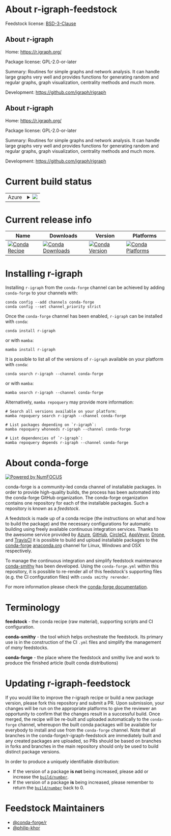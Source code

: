 About r-igraph-feedstock
========================

Feedstock license: [BSD-3-Clause](https://github.com/conda-forge/r-igraph-feedstock/blob/main/LICENSE.txt)


About r-igraph
--------------

Home: https://r.igraph.org/

Package license: GPL-2.0-or-later

Summary: Routines for simple graphs and network analysis. It can handle large graphs very well and provides functions for generating random and regular graphs, graph visualization, centrality methods and much more.

Development: https://github.com/igraph/rigraph

About r-igraph
--------------

Home: https://r.igraph.org/

Package license: GPL-2.0-or-later

Summary: Routines for simple graphs and network analysis. It can handle large graphs very well and provides functions for generating random and regular graphs, graph visualization, centrality methods and much more.

Development: https://github.com/igraph/rigraph

Current build status
====================


<table>
    
  <tr>
    <td>Azure</td>
    <td>
      <details>
        <summary>
          <a href="https://dev.azure.com/conda-forge/feedstock-builds/_build/latest?definitionId=1254&branchName=main">
            <img src="https://dev.azure.com/conda-forge/feedstock-builds/_apis/build/status/r-igraph-feedstock?branchName=main">
          </a>
        </summary>
        <table>
          <thead><tr><th>Variant</th><th>Status</th></tr></thead>
          <tbody><tr>
              <td>linux_64</td>
              <td>
                <a href="https://dev.azure.com/conda-forge/feedstock-builds/_build/latest?definitionId=1254&branchName=main">
                  <img src="https://dev.azure.com/conda-forge/feedstock-builds/_apis/build/status/r-igraph-feedstock?branchName=main&jobName=linux&configuration=linux%20linux_64_" alt="variant">
                </a>
              </td>
            </tr><tr>
              <td>linux_aarch64</td>
              <td>
                <a href="https://dev.azure.com/conda-forge/feedstock-builds/_build/latest?definitionId=1254&branchName=main">
                  <img src="https://dev.azure.com/conda-forge/feedstock-builds/_apis/build/status/r-igraph-feedstock?branchName=main&jobName=linux&configuration=linux%20linux_aarch64_" alt="variant">
                </a>
              </td>
            </tr><tr>
              <td>linux_ppc64le</td>
              <td>
                <a href="https://dev.azure.com/conda-forge/feedstock-builds/_build/latest?definitionId=1254&branchName=main">
                  <img src="https://dev.azure.com/conda-forge/feedstock-builds/_apis/build/status/r-igraph-feedstock?branchName=main&jobName=linux&configuration=linux%20linux_ppc64le_" alt="variant">
                </a>
              </td>
            </tr><tr>
              <td>osx_64</td>
              <td>
                <a href="https://dev.azure.com/conda-forge/feedstock-builds/_build/latest?definitionId=1254&branchName=main">
                  <img src="https://dev.azure.com/conda-forge/feedstock-builds/_apis/build/status/r-igraph-feedstock?branchName=main&jobName=osx&configuration=osx%20osx_64_" alt="variant">
                </a>
              </td>
            </tr><tr>
              <td>osx_arm64</td>
              <td>
                <a href="https://dev.azure.com/conda-forge/feedstock-builds/_build/latest?definitionId=1254&branchName=main">
                  <img src="https://dev.azure.com/conda-forge/feedstock-builds/_apis/build/status/r-igraph-feedstock?branchName=main&jobName=osx&configuration=osx%20osx_arm64_" alt="variant">
                </a>
              </td>
            </tr><tr>
              <td>win_64</td>
              <td>
                <a href="https://dev.azure.com/conda-forge/feedstock-builds/_build/latest?definitionId=1254&branchName=main">
                  <img src="https://dev.azure.com/conda-forge/feedstock-builds/_apis/build/status/r-igraph-feedstock?branchName=main&jobName=win&configuration=win%20win_64_" alt="variant">
                </a>
              </td>
            </tr>
          </tbody>
        </table>
      </details>
    </td>
  </tr>
</table>

Current release info
====================

| Name | Downloads | Version | Platforms |
| --- | --- | --- | --- |
| [![Conda Recipe](https://img.shields.io/badge/recipe-r--igraph-green.svg)](https://anaconda.org/conda-forge/r-igraph) | [![Conda Downloads](https://img.shields.io/conda/dn/conda-forge/r-igraph.svg)](https://anaconda.org/conda-forge/r-igraph) | [![Conda Version](https://img.shields.io/conda/vn/conda-forge/r-igraph.svg)](https://anaconda.org/conda-forge/r-igraph) | [![Conda Platforms](https://img.shields.io/conda/pn/conda-forge/r-igraph.svg)](https://anaconda.org/conda-forge/r-igraph) |

Installing r-igraph
===================

Installing `r-igraph` from the `conda-forge` channel can be achieved by adding `conda-forge` to your channels with:

```
conda config --add channels conda-forge
conda config --set channel_priority strict
```

Once the `conda-forge` channel has been enabled, `r-igraph` can be installed with `conda`:

```
conda install r-igraph
```

or with `mamba`:

```
mamba install r-igraph
```

It is possible to list all of the versions of `r-igraph` available on your platform with `conda`:

```
conda search r-igraph --channel conda-forge
```

or with `mamba`:

```
mamba search r-igraph --channel conda-forge
```

Alternatively, `mamba repoquery` may provide more information:

```
# Search all versions available on your platform:
mamba repoquery search r-igraph --channel conda-forge

# List packages depending on `r-igraph`:
mamba repoquery whoneeds r-igraph --channel conda-forge

# List dependencies of `r-igraph`:
mamba repoquery depends r-igraph --channel conda-forge
```


About conda-forge
=================

[![Powered by
NumFOCUS](https://img.shields.io/badge/powered%20by-NumFOCUS-orange.svg?style=flat&colorA=E1523D&colorB=007D8A)](https://numfocus.org)

conda-forge is a community-led conda channel of installable packages.
In order to provide high-quality builds, the process has been automated into the
conda-forge GitHub organization. The conda-forge organization contains one repository
for each of the installable packages. Such a repository is known as a *feedstock*.

A feedstock is made up of a conda recipe (the instructions on what and how to build
the package) and the necessary configurations for automatic building using freely
available continuous integration services. Thanks to the awesome service provided by
[Azure](https://azure.microsoft.com/en-us/services/devops/), [GitHub](https://github.com/),
[CircleCI](https://circleci.com/), [AppVeyor](https://www.appveyor.com/),
[Drone](https://cloud.drone.io/welcome), and [TravisCI](https://travis-ci.com/)
it is possible to build and upload installable packages to the
[conda-forge](https://anaconda.org/conda-forge) [anaconda.org](https://anaconda.org/)
channel for Linux, Windows and OSX respectively.

To manage the continuous integration and simplify feedstock maintenance
[conda-smithy](https://github.com/conda-forge/conda-smithy) has been developed.
Using the ``conda-forge.yml`` within this repository, it is possible to re-render all of
this feedstock's supporting files (e.g. the CI configuration files) with ``conda smithy rerender``.

For more information please check the [conda-forge documentation](https://conda-forge.org/docs/).

Terminology
===========

**feedstock** - the conda recipe (raw material), supporting scripts and CI configuration.

**conda-smithy** - the tool which helps orchestrate the feedstock.
                   Its primary use is in the construction of the CI ``.yml`` files
                   and simplify the management of *many* feedstocks.

**conda-forge** - the place where the feedstock and smithy live and work to
                  produce the finished article (built conda distributions)


Updating r-igraph-feedstock
===========================

If you would like to improve the r-igraph recipe or build a new
package version, please fork this repository and submit a PR. Upon submission,
your changes will be run on the appropriate platforms to give the reviewer an
opportunity to confirm that the changes result in a successful build. Once
merged, the recipe will be re-built and uploaded automatically to the
`conda-forge` channel, whereupon the built conda packages will be available for
everybody to install and use from the `conda-forge` channel.
Note that all branches in the conda-forge/r-igraph-feedstock are
immediately built and any created packages are uploaded, so PRs should be based
on branches in forks and branches in the main repository should only be used to
build distinct package versions.

In order to produce a uniquely identifiable distribution:
 * If the version of a package **is not** being increased, please add or increase
   the [``build/number``](https://docs.conda.io/projects/conda-build/en/latest/resources/define-metadata.html#build-number-and-string).
 * If the version of a package **is** being increased, please remember to return
   the [``build/number``](https://docs.conda.io/projects/conda-build/en/latest/resources/define-metadata.html#build-number-and-string)
   back to 0.

Feedstock Maintainers
=====================

* [@conda-forge/r](https://github.com/conda-forge/r/)
* [@philip-khor](https://github.com/philip-khor/)

